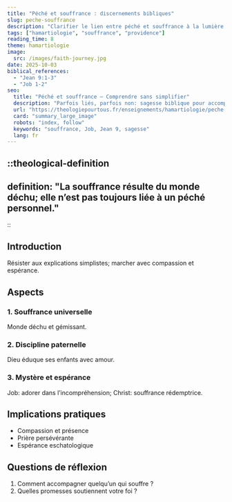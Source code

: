 ```yaml
---
title: "Péché et souffrance : discernements bibliques"
slug: peche-souffrance
description: "Clarifier le lien entre péché et souffrance à la lumière de l’Écriture."
tags: ["hamartiologie", "souffrance", "providence"]
reading_time: 8
theme: hamartiologie
image:
  src: /images/faith-journey.jpg
date: 2025-10-03
biblical_references:
  - "Jean 9:1-3"
  - "Job 1-2"
seo:
  title: "Péché et souffrance — Comprendre sans simplifier"
  description: "Parfois liés, parfois non: sagesse biblique pour accompagner et espérer."
  url: "https://theologiepourtous.fr/enseignements/hamartiologie/peche-souffrance"
  card: "summary_large_image"
  robots: "index, follow"
  keywords: "souffrance, Job, Jean 9, sagesse"
  lang: fr
---
```


::theological-definition
---
definition: "La souffrance résulte du monde déchu; elle n’est pas toujours liée à un péché personnel."
---
::

## Introduction

Résister aux explications simplistes; marcher avec compassion et espérance.

## Aspects

### 1. Souffrance universelle
Monde déchu et gémissant.

### 2. Discipline paternelle
Dieu éduque ses enfants avec amour.

### 3. Mystère et espérance
Job: adorer dans l’incompréhension; Christ: souffrance rédemptrice.

## Implications pratiques
- Compassion et présence
- Prière persévérante
- Espérance eschatologique

## Questions de réflexion
1. Comment accompagner quelqu’un qui souffre ?
2. Quelles promesses soutiennent votre foi ?
